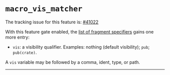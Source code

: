 # `macro_vis_matcher`

The tracking issue for this feature is: [#41022]

With this feature gate enabled, the [list of fragment specifiers][frags] gains one more entry:

* `vis`: a visibility qualifier. Examples: nothing (default visibility); `pub`; `pub(crate)`.

A `vis` variable may be followed by a comma, ident, type, or path.

[#41022]: https://github.com/rust-lang/rust/issues/41022
[frags]: ../book/first-edition/macros.html#syntactic-requirements

------------------------
